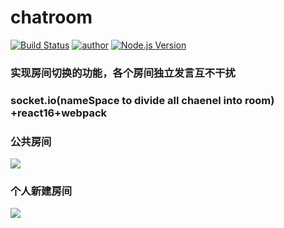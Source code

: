 # chatroom

[![Build Status](https://travis-ci.org/pengliheng/chatroom.svg?branch=master)](https://travis-ci.org/pengliheng/chatroom)
[![author](https://img.shields.io/badge/author-peng-blue.svg)](https://github.com/pengliheng/pengliheng.github.io)
[![Node.js Version](https://img.shields.io/badge/node.js-8.7.0-blue.svg)](http://nodejs.org/download)

### 实现房间切换的功能，各个房间独立发言互不干扰

### socket.io(nameSpace to divide all chaenel into room) +react16+webpack

### 公共房间
![](https://i.loli.net/2017/10/24/59eedca5afa23.png)
### 个人新建房间
![](https://i.loli.net/2017/10/24/59eedc9541a5c.png)
